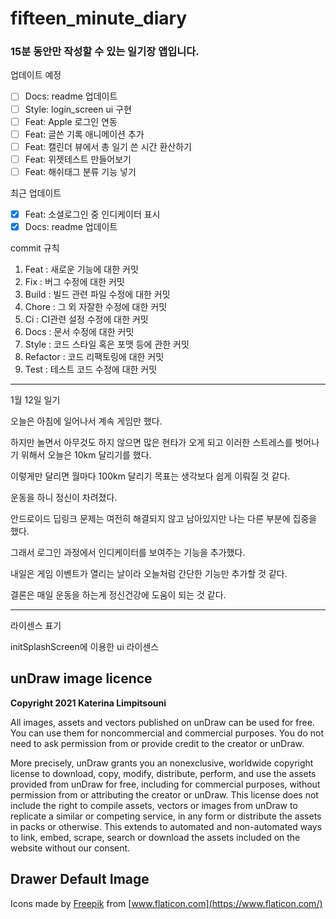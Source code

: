 # fifteen_minute_diary

### 15분 동안만 작성할 수 있는 일기장 앱입니다.

업데이트 예정
- [ ] Docs: readme 업데이트
- [ ] Style: login_screen ui 구현
- [ ] Feat: Apple 로그인 연동
- [ ] Feat: 글쓴 기록 애니메이션 추가
- [ ] Feat: 캘린더 뷰에서 총 일기 쓴 시간 환산하기
- [ ] Feat: 위젯테스트 만들어보기
- [ ] Feat: 해쉬태그 분류 기능 넣기

최근 업데이트
- [X] Feat: 소셜로그인 중 인디케이터 표시
- [X] Docs: readme 업데이트

commit 규칙
1. Feat : 새로운 기능에 대한 커밋
2. Fix : 버그 수정에 대한 커밋
3. Build : 빌드 관련 파일 수정에 대한 커밋
4. Chore : 그 외 자잘한 수정에 대한 커밋
5. Ci : CI관련 설정 수정에 대한 커밋
6. Docs : 문서 수정에 대한 커밋
7. Style : 코드 스타일 혹은 포맷 등에 관한 커밋
8. Refactor :  코드 리팩토링에 대한 커밋
9. Test : 테스트 코드 수정에 대한 커밋

---

1월 12일 일기

오늘은 아침에 일어나서 계속 게임만 했다.

하지만 놀면서 아무것도 하지 않으면 많은 현타가 오게 되고 이러한 스트레스를 벗어나기 위해서 오늘은 10km 달리기를 했다.

이렇게만 달리면 월마다 100km 달리기 목표는 생각보다 쉽게 이뤄질 것 같다.

운동을 하니 정신이 차려졌다.

안드로이드 딥링크 문제는 여전히 해결되지 않고 남아있지만 나는 다른 부분에 집중을 했다.

그래서 로그인 과정에서 인디케이터를 보여주는 기능을 추가했다.

내일은 게임 이벤트가 열리는 날이라 오늘처럼 간단한 기능만 추가할 것 같다.

결론은 매일 운동을 하는게 정신건강에 도움이 되는 것 같다. 

---

라이센스 표기

initSplashScreen에 이용한 ui 라이센스
## **unDraw image licence**

**Copyright 2021 Katerina Limpitsouni**

All images, assets and vectors published on unDraw can be used for free. You can use them for noncommercial and commercial purposes. You do not need to ask permission from or provide credit to the creator or unDraw.

More precisely, unDraw grants you an nonexclusive, worldwide copyright license to download, copy, modify, distribute, perform, and use the assets provided from unDraw for free, including for commercial purposes, without permission from or attributing the creator or unDraw. This license does not include the right to compile assets, vectors or images from unDraw to replicate a similar or competing service, in any form or distribute the assets in packs or otherwise. This extends to automated and non-automated ways to link, embed, scrape, search or download the assets included on the website without our consent.

## **Drawer Default Image**

 Icons made by [Freepik](https://www.freepik.com) from [www.flaticon.com](https://www.flaticon.com/)